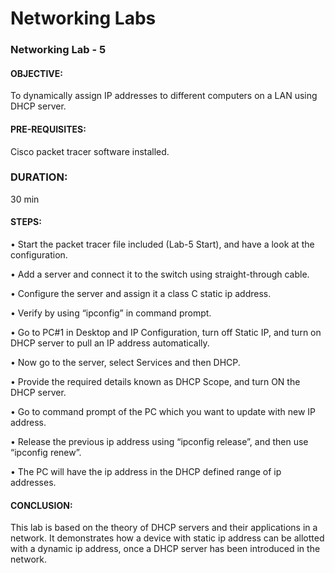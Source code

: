 
# Networking Labs

### Networking Lab - 5 

#### OBJECTIVE: 
To dynamically assign IP addresses to different computers on a LAN using DHCP server.

#### PRE-REQUISITES: 
Cisco packet tracer software installed.

### DURATION: 
30 min

#### STEPS:

•	Start the packet tracer file included (Lab-5 Start), and have a look at the configuration.

•	Add a server and connect it to the switch using straight-through cable.

•	Configure the server and assign it a class C static ip address.

•	Verify by using “ipconfig” in command prompt.

•	Go to PC#1 in Desktop and IP Configuration, turn off Static IP, and turn on DHCP server to pull an IP address automatically.

•	Now go to the server, select Services and then DHCP.

•	Provide the required details known as DHCP Scope, and turn ON the DHCP server.

•	Go to command prompt of the PC which you want to update with new IP address.

•	Release the previous ip address using “ipconfig release”, and then use “ipconfig renew”.

•	The PC will have the ip address in the DHCP defined range of ip addresses.

#### CONCLUSION:  
This lab is based on the theory of DHCP servers and their applications in a network. It demonstrates how a device with static ip address can be allotted with a dynamic ip address, once a DHCP server has been introduced in the network.
